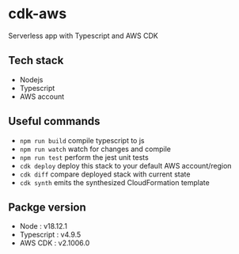 # cdk-aws
 Serverless app with Typescript and AWS CDK

## Tech stack
* Nodejs
* Typescript
* AWS account

## Useful commands

* `npm run build`   compile typescript to js
* `npm run watch`   watch for changes and compile
* `npm run test`    perform the jest unit tests
* `cdk deploy`      deploy this stack to your default AWS account/region
* `cdk diff`        compare deployed stack with current state
* `cdk synth`       emits the synthesized CloudFormation template

## Packge version 
* Node : v18.12.1
* Typescript : v4.9.5
* AWS CDK : v2.1006.0

